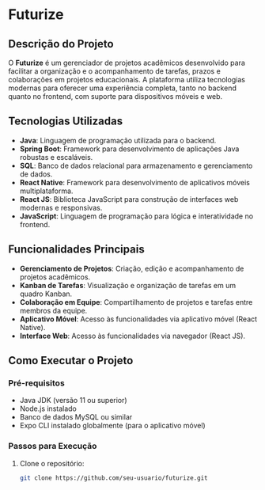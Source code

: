 # Futurize

## Descrição do Projeto

O **Futurize** é um gerenciador de projetos acadêmicos desenvolvido para facilitar a organização e o acompanhamento de tarefas, prazos e colaborações em projetos educacionais. A plataforma utiliza tecnologias modernas para oferecer uma experiência completa, tanto no backend quanto no frontend, com suporte para dispositivos móveis e web.

## Tecnologias Utilizadas

- **Java**: Linguagem de programação utilizada para o backend.
- **Spring Boot**: Framework para desenvolvimento de aplicações Java robustas e escaláveis.
- **SQL**: Banco de dados relacional para armazenamento e gerenciamento de dados.
- **React Native**: Framework para desenvolvimento de aplicativos móveis multiplataforma.
- **React JS**: Biblioteca JavaScript para construção de interfaces web modernas e responsivas.
- **JavaScript**: Linguagem de programação para lógica e interatividade no frontend.

## Funcionalidades Principais

- **Gerenciamento de Projetos**: Criação, edição e acompanhamento de projetos acadêmicos.
- **Kanban de Tarefas**: Visualização e organização de tarefas em um quadro Kanban.
- **Colaboração em Equipe**: Compartilhamento de projetos e tarefas entre membros da equipe.
- **Aplicativo Móvel**: Acesso às funcionalidades via aplicativo móvel (React Native).
- **Interface Web**: Acesso às funcionalidades via navegador (React JS).

## Como Executar o Projeto

### Pré-requisitos

- Java JDK (versão 11 ou superior)
- Node.js instalado
- Banco de dados MySQL ou similar
- Expo CLI instalado globalmente (para o aplicativo móvel)

### Passos para Execução

1. Clone o repositório:
   ```bash
   git clone https://github.com/seu-usuario/futurize.git
